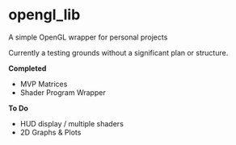 # opengl_lib
A simple OpenGL wrapper for personal projects

Currently a testing grounds without a significant plan or structure.

__Completed__
 * MVP Matrices
 * Shader Program Wrapper

__To Do__
 * HUD display / multiple shaders
 * 2D Graphs & Plots
